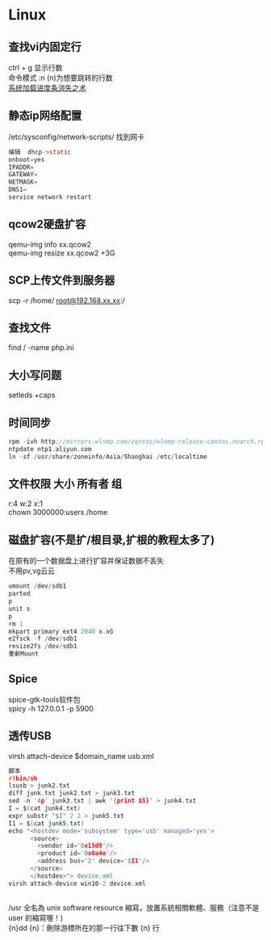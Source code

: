 # Linux

## 查找vi内固定行
ctrl + g 显示行数 <br>
命令模式   :n   (n)为想要跳转的行数 <br>
[系统加载进度条消失之术](https://www.cnblogs.com/silly-bird/p/10648169.html)

## 静态ip网络配置
/etc/sysconfig/network-scripts/ 找到网卡
```c
编辑  dhcp->static 
onboot=yes
IPADDR=
GATEWAY=
NETMASK=
DNS1=
service network restart
```
## qcow2硬盘扩容
qemu-img info xx.qcow2 <br>
qemu-img resize xx.qcow2 +3G 

## SCP上传文件到服务器 
scp -r /home/ root@192.168.xx.xx:/

## 查找文件
find / -name php.ini

## 大小写问题
setleds +caps

## 时间同步
```c
rpm -ivh http://mirrors.wlnmp.com/centos/wlnmp-release-centos.noarch.rpm
ntpdate ntp1.aliyun.com
ln -sf /usr/share/zoneinfo/Asia/Shanghai /etc/localtime
```

## 文件权限 大小 所有者 组
r:4 w:2 x:1 <br>
chown 3000000:users /home

## 磁盘扩容(不是扩/根目录,扩根的教程太多了)
在原有的一个数据盘上进行扩容并保证数据不丢失<br>
不用pv,vg云云<br>
```c
umount /dev/sdb1
parted
p
unit s
p
rm 1
mkpart primary ext4 2048 x.xG
e2fsck -f /dev/sdb1
resize2fs /dev/sdb1
重新Mount
```

## Spice
spice-gtk-tools软件包<br>
spicy -h 127.0.0.1 -p 5900

## 透传USB
virsh attach-device $domain_name usb.xml
```c
脚本
#!bin/sh
lsusb > junk2.txt
diff junk.txt junk2.txt > junk3.txt
sed -n '4p' junk3.txt | awk '{print $5}' > junk4.txt
I = $(cat junk4.txt) 
expr substr "$I" 2 2 > junk5.txt
I1 = $(cat junk5.txt)
echo "<hostdev mode='subsystem' type='usb' managed='yes'>
      <source>
        <vendor id='0x15d9'/>
        <product id='0x0a4e'/>
        <address bus='2' device='$I1'/>
      </source>
      </hostdev>"> device.xml
virsh attach-device win10-2 device.xml    
```

##
/usr 全名為 unix software resource 縮寫，放置系統相關軟體、服務（注意不是 user 的縮寫喔！)<br>
{n}dd {n}：刪除游標所在的那一行往下數 {n} 行
